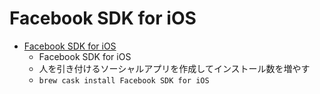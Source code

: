 # Facebook SDK for iOS
- [Facebook SDK for iOS](https://developers.facebook.com/docs/ios)
  -  Facebook SDK for iOS
  - 人を引き付けるソーシャルアプリを作成してインストール数を増やす
  - `brew cask install Facebook SDK for iOS`
